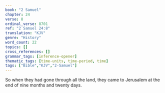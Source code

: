 ```yaml
---
book: "2 Samuel"
chapter: 24
verse: 8
ordinal_verse: 8701
ref: "2 Samuel 24:8"
translation: "KJV"
genre: "History"
word_count: 22
topics: []
cross_references: []
grammar_tags: [inference-opener]
thematic_tags: [time-units, time-period, time]
tags: ["Bible","KJV","2-Samuel"]
---
```

So when they had gone through all the land, they came to Jerusalem at the end of nine months and twenty days.
